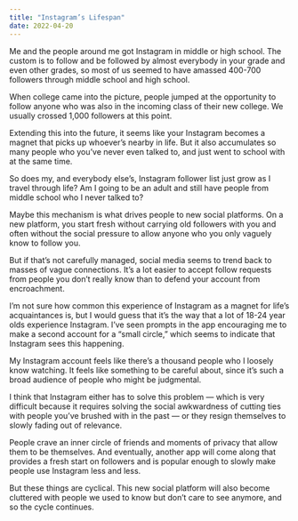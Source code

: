 ```yaml
---
title: "Instagram’s Lifespan"
date: 2022-04-20
---
```


Me and the people around me got Instagram in middle or high school. The custom is to follow and be followed by almost everybody in your grade and even other grades, so most of us seemed to have amassed 400-700 followers through middle school and high school.

When college came into the picture, people jumped at the opportunity to follow anyone who was also in the incoming class of their new college. We usually crossed 1,000 followers at this point.

Extending this into the future, it seems like your Instagram becomes a magnet that picks up whoever’s nearby in life. But it also accumulates so many people who you’ve never even talked to, and just went to school with at the same time.

So does my, and everybody else’s, Instagram follower list just grow as I travel through life? Am I going to be an adult and still have people from middle school who I never talked to?

Maybe this mechanism is what drives people to new social platforms. On a new platform, you start fresh without carrying old followers with you and often without the social pressure to allow anyone who you only vaguely know to follow you.

But if that’s not carefully managed, social media seems to trend back to masses of vague connections. It’s a lot easier to accept follow requests from people you don’t really know than to defend your account from encroachment.

I’m not sure how common this experience of Instagram as a magnet for life’s acquaintances is, but I would guess that it’s the way that a lot of 18-24 year olds experience Instagram. I’ve seen prompts in the app encouraging me to make a second account for a “small circle,” which seems to indicate that Instagram sees this happening.

My Instagram account feels like there’s a thousand people who I loosely know watching. It feels like something to be careful about, since it’s such a broad audience of people who might be judgmental.

I think that Instagram either has to solve this problem — which is very difficult because it requires solving the social awkwardness of cutting ties with people you’ve brushed with in the past — or they resign themselves to slowly fading out of relevance.

People crave an inner circle of friends and moments of privacy that allow them to be themselves. And eventually, another app will come along that provides a fresh start on followers and is popular enough to slowly make people use Instagram less and less.

But these things are cyclical. This new social platform will also become cluttered with people we used to know but don’t care to see anymore, and so the cycle continues.
